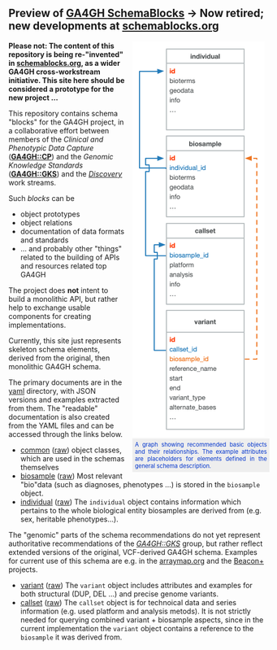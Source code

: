 ## Preview of [GA4GH __SchemaBlocks__](http://schemablocks.org/) -> Now retired; new developments at [schemablocks.org](http://schemablocks.org/)

<div style="display: block; float: right; width: 260px; margin: 0px 0px 15px 15px; ">
  <img src="./rsrc/img/ga4gh-object-model.png" />
  <div style="display: block; width: 260px; text-align: justify; font-size: 0.8em; color: #03c; background-color: #eee; padding: 5px;">
A graph showing recommended basic objects and their relationships. The example attributes are placeholders for elements defined in the general schema description.
  </div>
</div>

__Please not: The content of this repository is being re-"invented" in [schemablocks.org](http://schemablocks.org), as a wider GA4GH cross-workstream initiative. This site here should be considered a prototype for the new project ...__

This repository contains  schema "blocks" for the GA4GH project, in a collaborative effort between members of the _Clinical and Phenotypic Data Capture_ ([__GA4GH::CP__](http://ga4gh-cp.github.io)) and the _Genomic Knowledge Standards_ ([__GA4GH::GKS__](http://ga4gh-gks.github.io)) and the [_Discovery_](http://ga4gh-discovery.githb.io) work streams.

Such _blocks_ can be 

* object prototypes
* object relations
* documentation of data formats and standards
* ... and probably other "things" related to the building of APIs and resources related top GA4GH

The project does __not__ intent to build a monolithic API, but rather help to exchange usable components for creating implementations.

Currently, this site just represents skeleton schema elements, derived from the original, then monolithic GA4GH schema.

The primary documents are in the [yaml](./yaml/) directory, with JSON versions and examples extracted from them. The "readable" documentation is also created from the YAML files and can be accessed through the links below.

* [common](./main/doc/common.md) ([raw](/schemas/main/yaml/common.yaml))
    object classes, which are used in the schemas themselves
* [biosample](./main/doc/biosample.md) ([raw](/schemas/yaml/doc/biosample.yaml))
    Most relevant "bio"data (such as diagnoses, phenotypes ...) is stored in the `biosample` object.
* [individual](./main/doc/individual.md) ([raw](/schemas/yaml/doc/individual.yaml))
    The `individual` object contains information which pertains to the whole biological entity biosamples are derived from (e.g. sex, heritable phenotypes...).

The "genomic" parts of the schema recommendations do not yet represent authoritative recommendations of the [_GA4GH::GKS_](http://ga4gh-gks.github.io) group, but rather reflect extended versions of the original, VCF-derived GA4GH schema. Examples for current use of this schema are e.g. in the [arraymap.org](http://arraymap.org) and the [Beacon+](http://beacon.progenetix.org) projects.

* [variant](./main/doc/variant.md) ([raw](/schemas/main/yaml/variant.yaml))
    The `variant` object includes attributes and examples for both structural (DUP, DEL ...) and precise genome variants.
* [callset](./main/doc/callset.md) ([raw](/schemas/main/yaml/callset.yaml))
    The `callset` object is for technoical data and series information (e.g. used platform and analysis metods). It is not strictly needed for querying combined variant + biosample aspects, since in the current implementation the `variant` object contains a reference to the `biosample` it was derived from.
